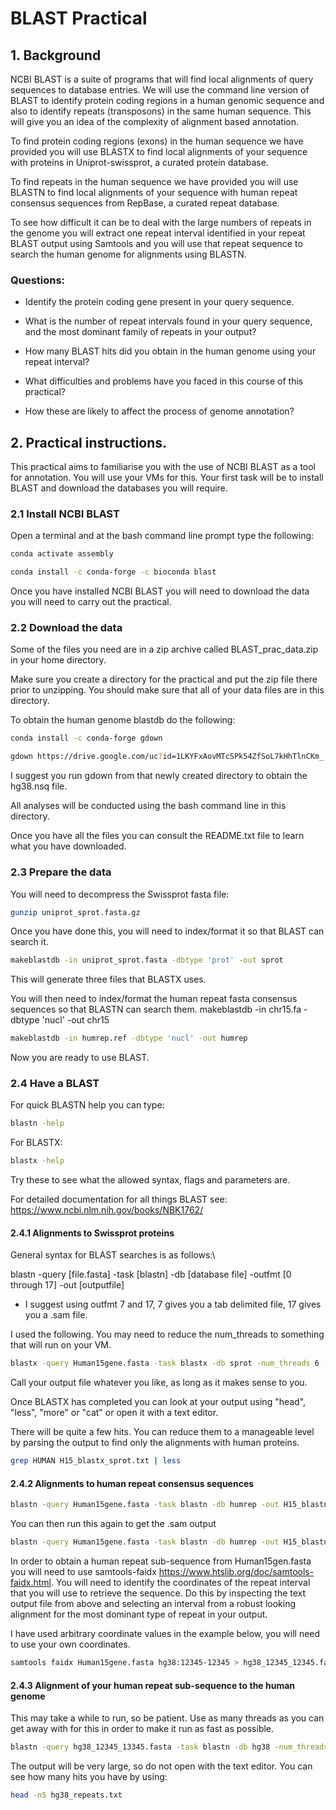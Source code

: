 
# BLAST Practical

## 1. Background

NCBI BLAST is a suite of programs that will find local alignments of query sequences to database entries. We will use the command line version of BLAST to identify protein coding regions in a human genomic sequence and also to identify repeats (transposons) in the same human sequence.  This will give you an idea of the complexity of alignment based annotation. 

To find protein coding regions (exons) in the human sequence we have provided you will use BLASTX to find local alignments of your sequence with proteins in Uniprot-swissprot, a curated protein database. 

To find repeats in the human sequence we have provided you will use BLASTN to find local alignments of your sequence with human repeat consensus sequences from RepBase, a curated repeat database. 

To see how difficult it can be to deal with the large numbers of repeats in the genome you will extract one repeat interval identified in your repeat BLAST output using Samtools and you will use that repeat sequence to search the human genome for alignments using BLASTN. 

### Questions:

- Identify the protein coding gene present in your query sequence. 

- What is the number of repeat intervals found in your query sequence, and the most dominant family of repeats in your output?

- How many BLAST hits did you obtain in the human genome using your repeat interval?

- What difficulties and problems have you faced in this course of this practical?

- How these are likely to affect the process of genome annotation?

## 2. Practical instructions.

This practical aims to familiarise you with the use of NCBI BLAST as a tool for annotation. You will use your VMs for this. Your first task will be to install BLAST and download the databases you will require. 

### 2.1 Install NCBI BLAST

Open a terminal and at the bash command line prompt type the following:


```bash
conda activate assembly
```

```bash
conda install -c conda-forge -c bioconda blast

```
Once you have installed NCBI BLAST you will need to download the data you will need to carry out the practical.

### 2.2 Download the data


Some of the files you need are in a zip archive called BLAST_prac_data.zip in your home directory.

Make sure you create a directory for the practical and put the zip file there prior to unzipping. You should make sure that all of your data files are in this directory. 

To obtain the human genome blastdb do the following:

```bash
conda install -c conda-forge gdown
```
```bash
gdown https://drive.google.com/uc?id=1LKYFxAovMTcSPk54ZfSoL7kHhTlnCKm_
```
I suggest you run gdown from that newly created directory to obtain the hg38.nsq file.

All analyses will be conducted using the bash command line in this directory. 

Once you have all the files you can consult the README.txt file to learn what you have downloaded. 



### 2.3 Prepare the data

You will need to decompress the Swissprot fasta file:

```bash
gunzip uniprot_sprot.fasta.gz
```
Once you have done this, you will need to index/format it so that BLAST can search it.

```bash
makeblastdb -in uniprot_sprot.fasta -dbtype 'prot' -out sprot
```

This will generate three files that BLASTX uses.

You will then need to index/format the human repeat fasta consensus sequences so that BLASTN can search them.
makeblastdb -in chr15.fa -dbtype 'nucl' -out chr15
```bash
makeblastdb -in humrep.ref -dbtype 'nucl' -out humrep
```
Now you are ready to use BLAST.

### 2.4 Have a BLAST

For quick BLASTN help you can type:

```bash
blastn -help
```

For BLASTX:

```bash
blastx -help
```

Try these to see what the allowed syntax, flags and parameters are.  

For detailed documentation for all things BLAST see: https://www.ncbi.nlm.nih.gov/books/NBK1762/


#### 2.4.1 Alignments to Swissprot proteins

General syntax for BLAST searches is as follows:\


blastn -query [file.fasta] -task [blastn] -db [database file]  -outfmt [0 through 17] -out [outputfile]

- I suggest using outfmt 7 and 17, 7 gives you a tab delimited file, 17 gives you a .sam file. 

I used the following. You may need to reduce the num_threads to something that will run on your VM. 

```bash
blastx -query Human15gene.fasta -task blastx -db sprot -num_threads 6 -out H15_blastx_sprot.txt -outfmt 7
```
Call your output file whatever you like, as long as it makes sense to you. 

Once BLASTX has completed you can look at your output using "head", "less", "more" or "cat" or open it with a text editor. 

There will be quite a few hits. You can reduce them to a manageable level by parsing the output to find only the alignments with human proteins.

```bash
grep HUMAN H15_blastx_sprot.txt | less
```

#### 2.4.2 Alignments to human repeat consensus sequences

```bash
blastn -query Human15gene.fasta -task blastn -db humrep -out H15_blastn_humrep.txt -outfmt 7
```
You can then run this again to get the .sam output

```bash
blastn -query Human15gene.fasta -task blastn -db humrep -out H15_blastn_humrep.sam -outfmt 17
```

In order to obtain a human repeat sub-sequence from Human15gen.fasta you will need to use samtools-faidx https://www.htslib.org/doc/samtools-faidx.html. You will need to identify the coordinates of the repeat interval that you will use to retrieve the sequence. Do this by inspecting the text output file from above and selecting an interval from a robust looking alignment for the most dominant type of repeat in your output. 

I have used arbitrary coordinate values in the example below, you will need to use your own coordinates.

```bash 
samtools faidx Human15gene.fasta hg38:12345-12345 > hg38_12345_12345.fasta
```

#### 2.4.3 Alignment of your human repeat sub-sequence to the human genome

This may take a while to run, so be patient. Use as many threads as you can get away with for this in order to make it run as fast as possible. 

```bash
blastn -query hg38_12345_13345.fasta -task blastn -db hg38 -num_threads 6 -out hg38_repeats.txt -outfmt 7
```

The output will be very large, so do not open with the text editor. You can see how many hits you have by using:

```bash
head -n5 hg38_repeats.txt
```

